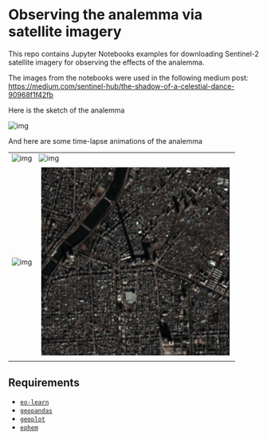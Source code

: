 # Observing the analemma via satellite imagery

This repo contains Jupyter Notebooks examples for downloading Sentinel-2 satellite imagery for 
observing the effects of the analemma.

The images from the notebooks were used in the following medium post: https://medium.com/sentinel-hub/the-shadow-of-a-celestial-dance-90968f1f42fb

Here is the sketch of the analemma

![img](figs/animation.gif)

And here are some time-lapse animations of the analemma

| | |
| ------------- | ------------- |
| ![img](figs/true_color_loc0.gif)  | ![img](figs/true_color_loc1.gif)  |
| ![img](figs/true_color_loc2.gif)  | ![img](figs/true_color_loc3.gif)  |


## Requirements

- [`eo-learn`](https://github.com/sentinel-hub/eo-learn/tree/develop)
- [`geopandas`](https://geopandas.org/)
- [`geoplot`](https://residentmario.github.io/geoplot/index.html)
- [`ephem`](https://pypi.org/project/ephem/)
